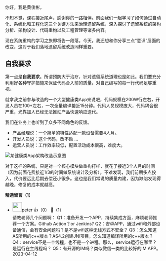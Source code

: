 你好，我是黄俊彬。

不知不觉，课程接近尾声，感谢你的一路相伴。前面我们一起学习了如何通过自动化、系统化和工程化这三个关键方法来治理遗留系统，深入探讨了遗留系统的架构分析、架构设计、代码重构以及工程管理等诸多内容。

现在系统重构的学习之旅即将告一段落。今天，我还想和你分享三点“意识”层面的改变，这对于我们落地遗留系统改造同样重要。

## 自我要求

第一点是**自我要求**。所谓预防大于治疗，针对遗留系统道理也是如此。我们要充分利用好各种守护措施来保证代码合入前的质量，对自己编写的每一行代码足够重视。

就拿我之前参与改造的一个大型健康类App来说吧，代码规模在200W行左右，开发人员在100+左右，一次全量编译接近15分钟。代码人员规模庞大，代码耦合很严重，光靠加人已经无法推动产品快速响应迭代。

我们在业务上也听到了众多不同角色的反馈。

- 产品经理说：一个简单的特性适配一款设备需要4人月。
- 开发人员说：这个代码，改不动 …
- 运营人员说：工作效率较低，配置活动成本很高，难度大。

![](https://static001.geekbang.org/resource/image/19/ce/1993d510a4d538371yya36cce13d21ce.jpg?wh=2600x957 "某健康类App架构改造示意图")

对于这样的系统，只是对一个核心模块做重构打样，就花了接近3个人月的时间（因为前面花费接近1/3的时间做系统设计及分析）。不难发现，我们前期多点投入，代价要远比后期去偿还小很多。这也是我们常说的质量内建，因为缺陷发现得越晚，修复的成本就越高。
<div><strong>精选留言（1）</strong></div><ul>
<li><img src="https://static001.geekbang.org/account/avatar/00/10/25/87/f3a69d1b.jpg" width="30px"><span>peter</span> 👍（0） 💬（1）<div>请教老师几个问题啊：
Q1：准备开发一个APP，持续集成方面，麻烦老师推荐一个方案。Github Action？or Jenkins?
Q2：安卓APP，通过wifi和外部设备通信，会有安全问题吗？是不是wifi这种无线方式不安全？
Q3：怎么知道AS所用的c++版本？AS4.2创建JNI项目，怎么知道编译所用的c++版本？
Q4：service不是一个线程，也不是一个进程。那么，service运行在哪里？是运行在主线程吗？
Q5：有开源的IM吗？类似微信一类的比较好的IM APP。</div>2023-04-12</li><br/>
</ul>